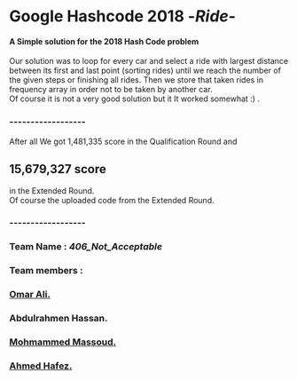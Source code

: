 # Google Hashcode 2018 -*Ride*-
#### A Simple solution for the 2018 Hash Code problem
Our solution was to loop for every car and select a ride with largest distance between its first and last point (sorting rides)
until we reach the number of the given steps or finishing all rides.
Then we store that taken rides in frequency array in order not to be taken by another car.<br>
Of course it is not a very good solution but it It worked somewhat :) .

### ------------------
After all We got 1,481,335 score in the Qualification Round and 
## 15,679,327 score
in the Extended Round.<br>
Of course the uploaded code from the Extended Round.

### ------------------
### Team Name : *406_Not_Acceptable*
### Team members :
### [Omar Ali.](https://github.com/OmarAli3)
### Abdulrahmen Hassan.
### [Mohmammed Massoud.](https://github.com/massoudsalem)
### [Ahmed Hafez.](https://github.com/AhmedHafez1)
